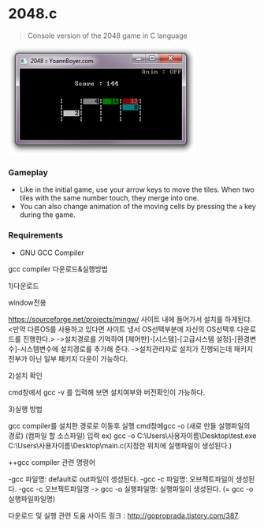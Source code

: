 # 2048.c

> Console version of the 2048 game in C language

![](screen.jpg)

### Gameplay
- Like in the initial game, use your arrow keys to move the tiles. When two tiles with the same number touch, they merge into one.
- You can also change animation of the moving cells by pressing the `a` key during the game.

### Requirements
- GNU GCC Compiler

gcc compiler 다운로드&실행방법

1)다운로드

window전용

https://sourceforge.net/projects/mingw/
사이트 내에 들어가서 설치를 하게된댜.
<만약 다른OS를 사용하고 있다면 사이트 냉서 OS선택부분에 자신의 OS선택후 다운로드를 진행한다.>
->설치경로를 기억하여 [제어판]-[시스템]-[고급시스템 설정]-[환경변수]-시스템변수에 설치경로를 추가해 준다.
->설치관리자로 설치가 진행되는데 패키지 전부가 아닌 일부 패키지 다운이 가능하다.

2)설치 확인

cmd창에서 gcc -v 를 입력해 보면 설치여부와 버전확인이 가능하다.

3)실행 방법

gcc compiler를 설치한 경로로 이동후 실행
cmd창에gcc -o (새로 만들 실행파일의 경로) (컴파일 할 소스파일) 입력
ex) gcc -o C:\Users\사용자이름\Desktop\test.exe C:\Users\사용자이름\Desktop\main.c(지정한 위치에 실행파일이 생성된다.)

++gcc compiler 관련 명령어

-gcc 파일명: default로 out파일이 생성된다.
-gcc -c 파일명: 오브젝트파일이 생성된다.
-gcc -c 오브젝트파일명 -> gcc -o 실행파일명: 실행파일이 생성된다.
    (= gcc -o 실행파일파일명)
    
 다운로드 및 실행 관련 도움 사이트 링크 : http://goproprada.tistory.com/387
